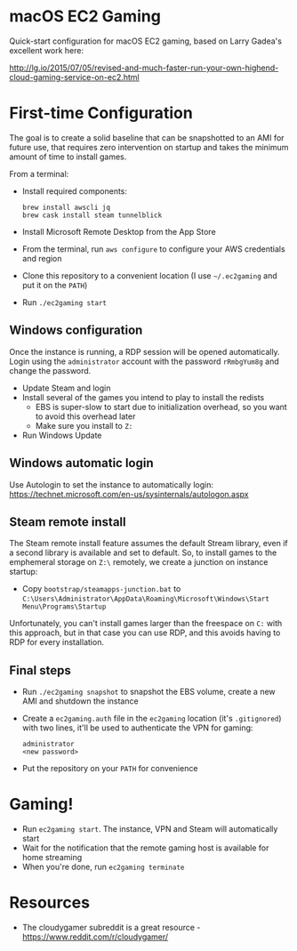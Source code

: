# macOS EC2 Gaming

Quick-start configuration for macOS EC2 gaming, based on Larry Gadea's excellent work here:

http://lg.io/2015/07/05/revised-and-much-faster-run-your-own-highend-cloud-gaming-service-on-ec2.html

# First-time Configuration

The goal is to create a solid baseline that can be snapshotted to an AMI for future use, that requires zero intervention on startup and takes the minimum amount of time to install games.

From a terminal:

- Install required components:

    ```
    brew install awscli jq
    brew cask install steam tunnelblick
    ```

- Install Microsoft Remote Desktop from the App Store
- From the terminal, run `aws configure` to configure your AWS credentials and region
- Clone this repository to a convenient location (I use `~/.ec2gaming` and put it on the `PATH`)
- Run `./ec2gaming start`

## Windows configuration

Once the instance is running, a RDP session will be opened automatically. Login using the `administrator` account with the password `rRmbgYum8g` and change the password.

- Update Steam and login
- Install several of the games you intend to play to install the redists
    - EBS is super-slow to start due to initialization overhead, so you want to avoid this overhead later
    - Make sure you install to `Z:`
- Run Windows Update

## Windows automatic login

Use Autologin to set the instance to automatically login: https://technet.microsoft.com/en-us/sysinternals/autologon.aspx

## Steam remote install

The Steam remote install feature assumes the default Stream library, even if a second library is available and set to default. So, to install games to the emphemeral storage on `Z:\` remotely, we create a junction on instance startup:

- Copy `bootstrap/steamapps-junction.bat` to `C:\Users\Administrator\AppData\Roaming\Microsoft\Windows\Start Menu\Programs\Startup`

Unfortunately, you can't install games larger than the freespace on `C:` with this approach, but in that case you can use RDP, and this avoids having to RDP for every installation.

## Final steps

- Run `./ec2gaming snapshot` to snapshot the EBS volume, create a new AMI and shutdown the instance
- Create a `ec2gaming.auth` file in the `ec2gaming` location (it's `.gitignored`) with two lines, it'll be used to authenticate the VPN for gaming:

    ```
    administrator
    <new password>
    ```

- Put the repository on your `PATH` for convenience

# Gaming!

- Run `ec2gaming start`. The instance, VPN and Steam will automatically start
- Wait for the notification that the remote gaming host is available for home streaming
- When you're done, run `ec2gaming terminate`

# Resources

- The cloudygamer subreddit is a great resource - https://www.reddit.com/r/cloudygamer/
